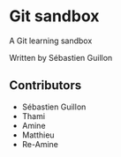 ﻿# Git sandbox
A Git learning sandbox

Written by Sébastien Guillon

## Contributors
* Sébastien Guillon
* Thami
* Amine
* Matthieu
* Re-Amine

